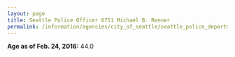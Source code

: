 ```yaml
---
layout: page
title: Seattle Police Officer 6751 Michael B. Renner
permalink: /information/agencies/city_of_seattle/seattle_police_department/copbook/6751/
---
```


**Age as of Feb. 24, 2016:** 44.0
